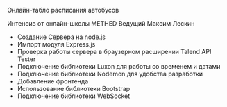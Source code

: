 Онлайн-табло расписания автобусов 

Интенсив от онлайн-школы METHED
Ведущий Максим Лескин

- Создание Сервера на node.js
- Импорт модуля Express.js
- Проверка работы сервера в браузерном расширении Talend API Tester
- Подключение библиотеки Luxon для работы со временем и датами
- Подключение библиотеки Nodemon для удобства разработки
- Добавление фронтенда
- Использование библиотеки Bootstrap
- Подключение библиотеки WebSocket